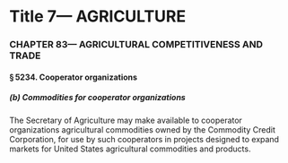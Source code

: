 
# Title 7— AGRICULTURE
### CHAPTER 83— AGRICULTURAL COMPETITIVENESS AND TRADE
#### § 5234. Cooperator organizations
##### (b) Commodities for cooperator organizations

The Secretary of Agriculture may make available to cooperator organizations agricultural commodities owned by the Commodity Credit Corporation, for use by such cooperators in projects designed to expand markets for United States agricultural commodities and products.
